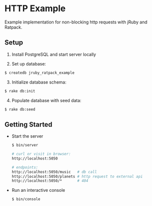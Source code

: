 # HTTP Example

Example implementation for non-blocking http requests with jRuby and Ratpack.

## Setup

1. Install PostgreSQL and start server locally

2. Set up database:

  ```sh
  $ createdb jruby_ratpack_example
  ```

3. Initialize database schema:

  ```sh
  $ rake db:init
  ```

4. Populate database with seed data:

  ```sh
  $ rake db:seed
  ```

## Getting Started

* Start the server

  ```sh
  $ bin/server

  # curl or visit in browser:
  http://localhost:5050

  # endpoints:
  http://localhost:5050/music   # db call
  http://localhost:5050/planets # http request to external api
  http://localhost:5050/*       # 404
  ```

* Run an interactive console

  ```sh
  $ bin/console
  ```
